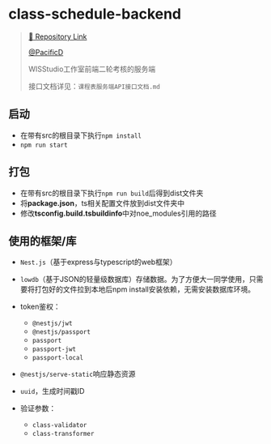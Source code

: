# class-schedule-backend

> [🔗 Repository Link](https://github.com/PacificD/course-shcedule-backend)
>
> [@PacificD](https://github.com/PacificD)
>
> WISStudio工作室前端二轮考核的服务端
>
> 接口文档详见：`课程表服务端API接口文档.md`

## 启动

- 在带有src的根目录下执行`npm install`
- `npm run start`

## 打包

- 在带有src的根目录下执行`npm run build`后得到dist文件夹
- 将**package.json**，ts相关配置文件放到dist文件夹中
- 修改**tsconfig.build.tsbuildinfo**中对noe_modules引用的路径

## 使用的框架/库

- `Nest.js`（基于express与typescript的web框架）

- `lowdb`（基于JSON的轻量级数据库）存储数据。为了方便大一同学使用，只需要将打包好的文件拉到本地后npm install安装依赖，无需安装数据库环境。
- token鉴权：
  - `@nestjs/jwt`
  - `@nestjs/passport`
  - `passport`
  - `passport-jwt`
  - `passport-local`
- `@nestjs/serve-static`响应静态资源
- `uuid`，生成时间戳ID
- 验证参数：
  - `class-validator`
  - `class-transformer`
